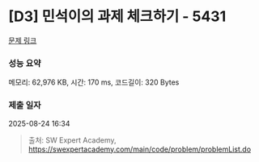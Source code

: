 # [D3] 민석이의 과제 체크하기 - 5431 

[문제 링크](https://swexpertacademy.com/main/code/problem/problemDetail.do?contestProbId=AWVl3rWKDBYDFAXm) 

### 성능 요약

메모리: 62,976 KB, 시간: 170 ms, 코드길이: 320 Bytes

### 제출 일자

2025-08-24 16:34



> 출처: SW Expert Academy, https://swexpertacademy.com/main/code/problem/problemList.do